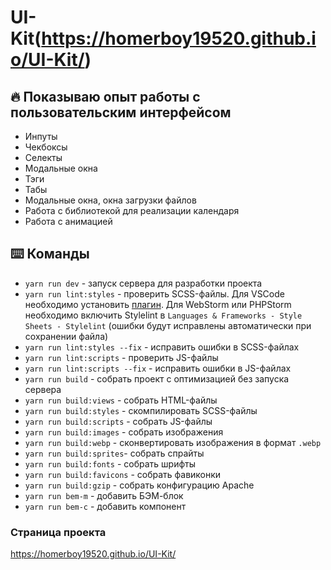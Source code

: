 # UI-Kit(https://homerboy19520.github.io/UI-Kit/)


## :fire: Показываю опыт работы с пользовательским интерфейсом
* Инпуты
* Чекбоксы
* Селекты
* Модальные окна
* Тэги
* Табы
* Модальные окна, окна загрузки файлов
* Работа с библиотекой для реализации календаря 
* Работа с анимацией

## :keyboard: Команды
* ```yarn run dev``` - запуск сервера для разработки проекта
* ```yarn run lint:styles``` - проверить SCSS-файлы. Для VSCode необходимо установить [плагин](https://marketplace.visualstudio.com/items?itemName=shinnn.stylelint). Для WebStorm
или PHPStorm необходимо включить Stylelint в ```Languages & Frameworks - Style Sheets - Stylelint``` (ошибки будут исправлены автоматически при сохранении файла)
* ```yarn run lint:styles --fix``` - исправить ошибки в SCSS-файлах
* ```yarn run lint:scripts``` - проверить JS-файлы
* ```yarn run lint:scripts --fix``` - исправить ошибки в JS-файлах
* ```yarn run build``` - собрать проект с оптимизацией без запуска сервера
* ```yarn run build:views``` - собрать HTML-файлы
* ```yarn run build:styles``` - скомпилировать SCSS-файлы
* ```yarn run build:scripts``` - собрать JS-файлы
* ```yarn run build:images``` - собрать изображения
* ```yarn run build:webp``` - сконвертировать изображения в формат ```.webp```
* ```yarn run build:sprites```- собрать спрайты
* ```yarn run build:fonts``` - собрать шрифты
* ```yarn run build:favicons``` - собрать фавиконки
* ```yarn run build:gzip``` - собрать конфигурацию Apache
* ```yarn run bem-m``` - добавить БЭМ-блок
* ```yarn run bem-c``` - добавить компонент

### Страница проекта
https://homerboy19520.github.io/UI-Kit/

